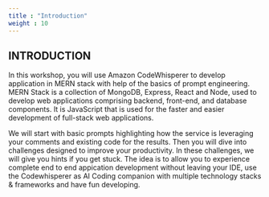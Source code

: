 ```yaml
---
title : "Introduction"
weight : 10
---
```


## INTRODUCTION

In this workshop, you will use Amazon CodeWhisperer to develop application in MERN stack with help of the basics of prompt engineering. MERN Stack is a collection of MongoDB, Express, React and Node, used to develop web applications comprising backend, front-end, and database components. It is JavaScript that is used for the faster and easier development of full-stack web applications.

We will start with basic prompts highlighting how the service is leveraging your comments and existing code for the results. Then you will dive into challenges designed to improve your productivity. In these challenges, we will give you hints if you get stuck. The idea is to allow you to experience complete end to end appication development without leaving your IDE, use the Codewhisperer as AI Coding companion with multiple technology stacks & frameworks and have fun developing.